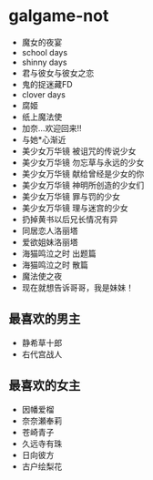 # galgame-not

* 魔女的夜宴
* school days
* shinny days
* 君与彼女与彼女之恋
* 鬼的捉迷藏FD
* clover days
* 腐姬
* 纸上魔法使
* 加奈…欢迎回来!!
* 与她*心渐近
* 美少女万华镜 被诅咒的传说少女
* 美少女万华镜 勿忘草与永远的少女
* 美少女万华镜 献给曾经是少女的你
* 美少女万华镜 神明所创造的少女们
* 美少女万华镜 罪与罚的少女
* 美少女万华镜 理与迷宫的少女
* 扔掉黄书以后兄长情况有异
* 同居恋人洛丽塔
* 爱欲姐妹洛丽塔
* 海猫鸣泣之时 出题篇
* 海猫鸣泣之时 散篇
* 魔法使之夜
* 现在就想告诉哥哥，我是妹妹！

## 最喜欢的男主

* 静希草十郎
* 右代宫战人

## 最喜欢的女主

* 因幡爱榴
* 奈奈瀬奉莉
* 苍崎青子
* 久远寺有珠
* 日向彼方
* 古户绘梨花
